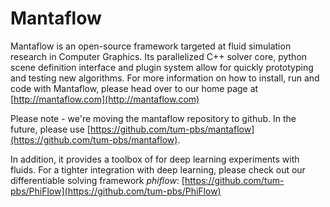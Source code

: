 # Mantaflow #

Mantaflow is an open-source framework targeted at fluid simulation research in
Computer Graphics.  Its parallelized C++ solver core, python scene definition
interface and plugin system allow for quickly prototyping and testing new
algorithms.  For more information on how to install, run and code with
Mantaflow, please head over to our home page at
[http://mantaflow.com](http://mantaflow.com)

Please note - we're moving the mantaflow repository to github. In the future,
please use [https://github.com/tum-pbs/mantaflow](https://github.com/tum-pbs/mantaflow).

In addition, it provides a toolbox of for deep learning experiments with
fluids. For a tighter integration with deep learning, please check out our
differentiable solving framework _phiflow_:
[https://github.com/tum-pbs/PhiFlow](https://github.com/tum-pbs/PhiFlow)


